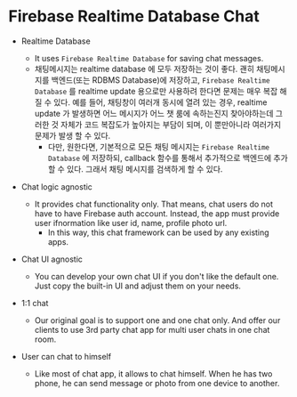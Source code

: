 # Firebase Realtime Database Chat

- Realtime Database
  - It uses `Firebase Realtime Database` for saving chat messages.
  - 채팅메시지는 realtime database 에 모두 저장하는 것이 좋다.
    괜히 채팅메시지를 백엔드(또는 RDBMS Database)에 저장하고, `Firebase Realtime Database` 를 realtime update 용으로만 사용하려 한다면 문제는 매우 복잡 해 질 수 있다.
    예를 들어, 채팅창이 여러개 동시에 열려 있는 경우, realtime update 가 발생하면 어느 메시지가 어느 챗 룸에 속하는진지 찾아야하는데 그러한 것 자체가 코드 복잡도가 높아지는 부담이 되며, 이 뿐만아니라 여러가지 문제가 발생 할 수 있다.
    - 다만, 원한다면, 기본적으로 모든 채팅 메시지는 `Firebase Realtime Database` 에 저장하되, callback 함수를 통해서 추가적으로 백엔드에 추가 할 수 있다. 그래서 채팅 메시지를 검색하게 할 수 있다.

- Chat logic agnostic
  - It provides chat functionality only. That means, chat users do not have to have Firebase auth account. Instead, the app must provide user ifnormation like user id, name, profile photo url.
    - In this way, this chat framework can be used by any existing apps.

- Chat UI agnostic
  - You can develop your own chat UI if you don't like the default one. Just copy the built-in UI and adjust them on your needs.


- 1:1 chat
  - Our original goal is to support one and one chat only. And offer our clients to use 3rd party chat app for multi user chats in one chat room.


- User can chat to himself
  - Like most of chat app, it allows to chat himself. When he has two phone, he can send message or photo from one device to another.